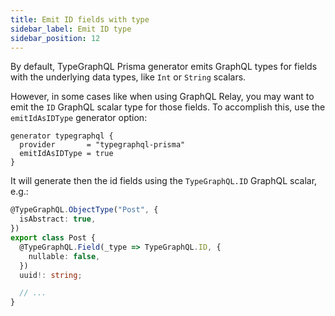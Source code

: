 ```yaml
---
title: Emit ID fields with type
sidebar_label: Emit ID type
sidebar_position: 12
---
```


By default, TypeGraphQL Prisma generator emits GraphQL types for fields with the underlying data types, like `Int` or `String` scalars.

However, in some cases like when using GraphQL Relay, you may want to emit the `ID` GraphQL scalar type for those fields.
To accomplish this, use the `emitIdAsIDType` generator option:

```prisma {3}
generator typegraphql {
  provider       = "typegraphql-prisma"
  emitIdAsIDType = true
}
```

It will generate then the id fields using the `TypeGraphQL.ID` GraphQL scalar, e.g.:

```ts {5}
@TypeGraphQL.ObjectType("Post", {
  isAbstract: true,
})
export class Post {
  @TypeGraphQL.Field(_type => TypeGraphQL.ID, {
    nullable: false,
  })
  uuid!: string;

  // ...
}
```
